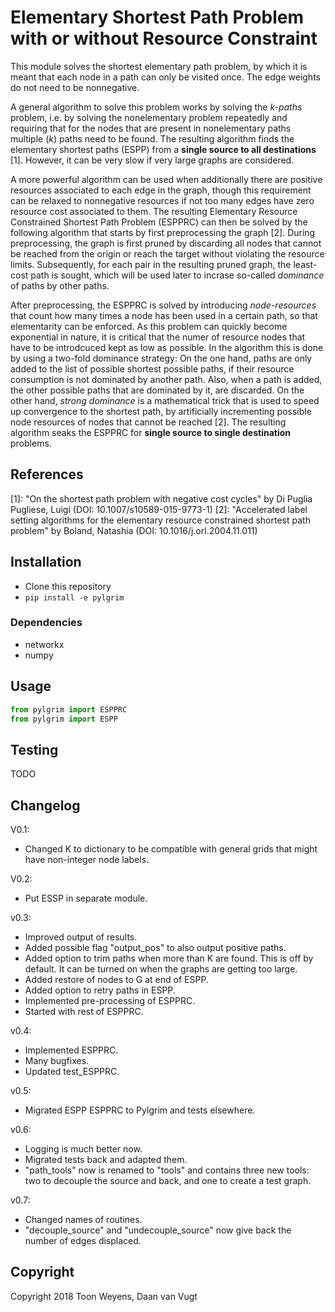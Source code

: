 # Elementary Shortest Path Problem with or without Resource Constraint
This module solves the shortest elementary path problem, by which it is meant that each node in a path can only be visited once.
The edge weights do not need to be nonnegative.

A general algorithm to solve this problem works by solving the *k-paths* problem, i.e. by solving the nonelementary problem repeatedly and requiring that for the nodes that are present in nonelementary paths multiple (*k*) paths need to be found.
The resulting algorithm finds the elementary shortest paths (ESPP) from a **single source to all destinations** [1].
However, it can be very slow if very large graphs are considered.

A more powerful algorithm can be used when additionally there are positive resources associated to each edge in the graph, though this requirement can be relaxed to nonnegative resources if not too many edges have zero resource cost associated to them.
The resulting Elementary Resource Constrained Shortest Path Problem (ESPPRC) can then be solved by the following algorithm that starts by first preprocessing the graph [2].
During preprocessing, the graph is first pruned by discarding all nodes that cannot be reached from the origin or reach the target without violating the resource limits.
Subsequently, for each pair in the resulting pruned graph, the least-cost path is sought, which will be used later to incrase so-called *dominance* of paths by other paths.

After preprocessing, the ESPPRC is solved by introducing *node-resources* that count how many times a node has been used in a certain path, so that elementarity can be enforced.
As this problem can quickly become exponential in nature, it is critical that the numer of resource nodes that have to be introdcuced kept as low as possible.
In the algorithm this is done by using a two-fold dominance strategy:
On the one hand, paths are only added to the list of possible shortest possible paths, if their resource consumption is not dominated by another path.
Also, when a path is added, the other possible paths that are dominated by it, are discarded.
On the other hand, *strong dominance* is a mathematical trick that is used to speed up convergence to the shortest path, by artificially incrementing possible node resources of nodes that cannot be reached [2].
The resulting algorithm seaks the ESPPRC for **single source to single destination** problems.

## References
   [1]: "On the shortest path problem with negative cost cycles" by Di Puglia Pugliese, Luigi (DOI: 10.1007/s10589-015-9773-1)
   [2]: "Accelerated label setting algorithms for the elementary resource constrained shortest path problem" by Boland, Natashia (DOI: 10.1016/j.orl.2004.11.011)


## Installation
* Clone this repository
* `pip install -e pylgrim`

### Dependencies
* networkx
* numpy

## Usage
```python
from pylgrim import ESPPRC
from pylgrim import ESPP
```


## Testing
TODO


## Changelog

V0.1:
* Changed K to dictionary to be compatible with general grids that might have non-integer node labels.

V0.2:
* Put ESSP in separate module.

v0.3:
* Improved output of results.
* Added possible flag "output_pos" to also output positive paths.
* Added option to trim paths when more than K are found. This is off by default. It can be turned on when the graphs are getting too large.
* Added restore of nodes to G at end of ESPP.
* Added option to retry paths in ESPP.
* Implemented pre-processing of ESPPRC.
* Started with rest of ESPPRC.

v0.4:
* Implemented ESPPRC.
* Many bugfixes.
* Updated test_ESPPRC.

v0.5:
* Migrated ESPP ESPPRC to Pylgrim and tests elsewhere.

v0.6:
* Logging is much better now.
* Migrated tests back and adapted them.
* "path_tools" now is renamed to "tools" and contains three new tools: two to decouple the source and back, and one to create a test graph.

v0.7:
* Changed names of routines.
* "decouple_source" and "undecouple_source" now give back the number of edges displaced.

## Copyright
Copyright 2018 Toon Weyens, Daan van Vugt
